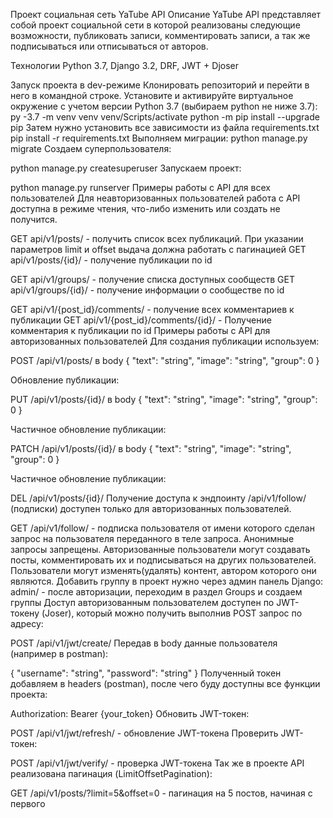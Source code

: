Проект cоциальная сеть YaTube API
Описание
YaTube API представляет собой проект социальной сети в которой реализованы следующие возможности, публиковать записи, комментировать записи, а так же подписываться или отписываться от авторов.

Технологии
Python 3.7, Django 3.2, DRF, JWT + Djoser

Запуск проекта в dev-режиме
Клонировать репозиторий и перейти в него в командной строке.
Установите и активируйте виртуальное окружение c учетом версии Python 3.7 (выбираем python не ниже 3.7):
py -3.7 -m venv venv
venv/Scripts/activate
python -m pip install --upgrade pip
Затем нужно установить все зависимости из файла requirements.txt
pip install -r requirements.txt
Выполняем миграции:
python manage.py migrate
Создаем суперпользователя:

python manage.py createsuperuser
Запускаем проект:

python manage.py runserver
Примеры работы с API для всех пользователей
Для неавторизованных пользователей работа с API доступна в режиме чтения, что-либо изменить или создать не получится.

GET api/v1/posts/ - получить список всех публикаций.
При указании параметров limit и offset выдача должна работать с пагинацией
GET api/v1/posts/{id}/ - получение публикации по id

GET api/v1/groups/ - получение списка доступных сообществ
GET api/v1/groups/{id}/ - получение информации о сообществе по id

GET api/v1/{post_id}/comments/ - получение всех комментариев к публикации
GET api/v1/{post_id}/comments/{id}/ - Получение комментария к публикации по id
Примеры работы с API для авторизованных пользователей
Для создания публикации используем:

POST /api/v1/posts/
в body { "text": "string", "image": "string", "group": 0 }

Обновление публикации:

PUT /api/v1/posts/{id}/
в body { "text": "string", "image": "string", "group": 0 }

Частичное обновление публикации:

PATCH /api/v1/posts/{id}/
в body { "text": "string", "image": "string", "group": 0 }

Частичное обновление публикации:

DEL /api/v1/posts/{id}/
Получение доступа к эндпоинту /api/v1/follow/ (подписки) доступен только для авторизованных пользователей.

GET /api/v1/follow/ - подписка пользователя от имени которого сделан запрос
на пользователя переданного в теле запроса. Анонимные запросы запрещены.
Авторизованные пользователи могут создавать посты, комментировать их и подписываться на других пользователей.
Пользователи могут изменять(удалять) контент, автором которого они являются.
Добавить группу в проект нужно через админ панель Django:
admin/ - после авторизации, переходим в раздел Groups и создаем группы
Доступ авторизованным пользователем доступен по JWT-токену (Joser), который можно получить выполнив POST запрос по адресу:

POST /api/v1/jwt/create/
Передав в body данные пользователя (например в postman):

{
"username": "string",
"password": "string"
}
Полученный токен добавляем в headers (postman), после чего буду доступны все функции проекта:

Authorization: Bearer {your_token}
Обновить JWT-токен:

POST /api/v1/jwt/refresh/ - обновление JWT-токена
Проверить JWT-токен:

POST /api/v1/jwt/verify/ - проверка JWT-токена
Так же в проекте API реализована пагинация (LimitOffsetPagination):

GET /api/v1/posts/?limit=5&offset=0 - пагинация на 5 постов, начиная с первого
